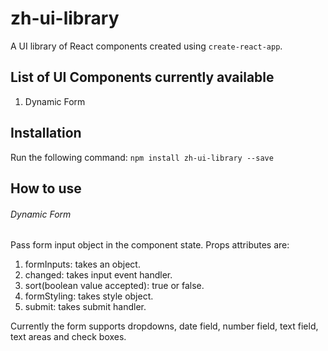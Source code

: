 # zh-ui-library
A UI library of React components created using `create-react-app`.

## List of UI Components currently available
1. Dynamic Form

## Installation
Run the following command:
`npm install zh-ui-library --save`

## How to use
###### Dynamic Form
Pass form input object in the component state. Props attributes are: 
1. formInputs: takes an object. 
2. changed: takes input event handler. 
3. sort(boolean value accepted): true or false.
4. formStyling: takes style object.
5. submit: takes submit handler.

Currently the form supports dropdowns, date field, number field, text field, text areas and check boxes.